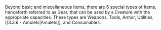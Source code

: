 Beyond basic and miscellaneous Items, there are 6 special types of Items, henceforth referred to as Gear, that can be used by a Creature with the appropriate capacities. These types are Weapons, Tools, Armor, Utilities, [[3.3.6 - Amulets|Amulets]], and Consumables.